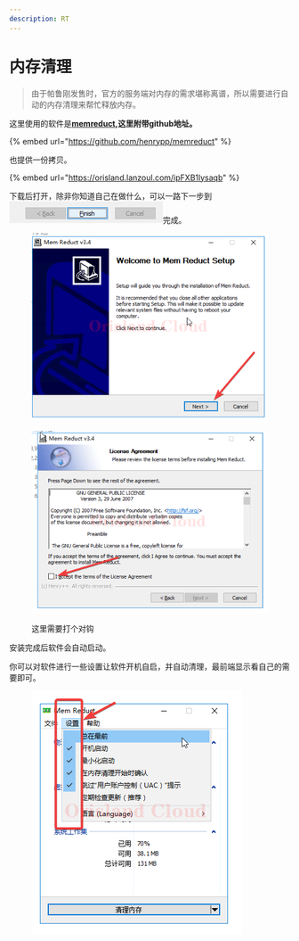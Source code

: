 ```yaml
---
description: RT
---
```


# 内存清理

> 由于帕鲁刚发售时，官方的服务端对内存的需求堪称离谱，所以需要进行自动的内存清理来帮忙释放内存。

这里使用的软件是[**memreduct**](https://github.com/henrypp/memreduct)**,这里附带github地址。**

{% embed url="https://github.com/henrypp/memreduct" %}

也提供一份拷贝。

{% embed url="https://orisland.lanzoul.com/ipFXB1lysaqb" %}

下载后打开，除非你知道自己在做什么，可以一路下一步到![](<../../../.gitbook/assets/image (2).png>)完成。

<figure><img src="../../../.gitbook/assets/mstsc_oaVPRVufy6.png" alt=""><figcaption></figcaption></figure>

<figure><img src="../../../.gitbook/assets/mstsc_xFl74EhtJQ.png" alt=""><figcaption><p>这里需要打个对钩</p></figcaption></figure>

安装完成后软件会自动启动。

你可以对软件进行一些设置让软件开机自启，并自动清理，最前端显示看自己的需要即可。

<figure><img src="../../../.gitbook/assets/mstsc_uKvfViNdgR.png" alt=""><figcaption></figcaption></figure>
